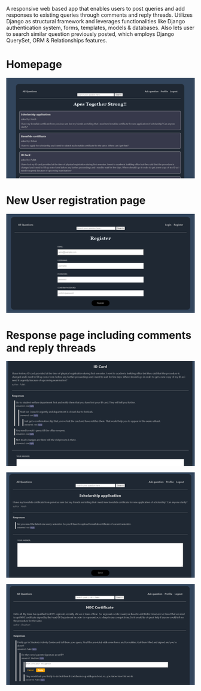 A responsive web based app that enables users to post queries and add responses to existing queries through comments and reply threads.
Utilizes Django as structural framework and leverages functionalities like Django authentication system, forms, templates, models & databases.
Also lets user to search similar question previously posted, which employs Django QuerySet, ORM & Relationships features.

# Homepage
![alt text](https://github.com/brutephorce/Apes-together-strong/blob/main/App%20imgs/Screenshot%202021-08-01%20113249.png?raw=true)

# New User registration page
![alt text](https://github.com/brutephorce/Apes-together-strong/blob/main/App%20imgs/Screenshot%202021-08-01%20113454.png?raw=true)

# Response page including comments and reply threads
![alt text](https://github.com/brutephorce/Apes-together-strong/blob/main/App%20imgs/Screenshot%202021-08-01%20113607.png?raw=true)


![alt text](https://github.com/brutephorce/Apes-together-strong/blob/main/App%20imgs/Screenshot%202021-08-01%20113643.png?raw=true)


![alt text](https://github.com/brutephorce/Apes-together-strong/blob/main/App%20imgs/Screenshot%202021-08-01%20113715.png?raw=true)

